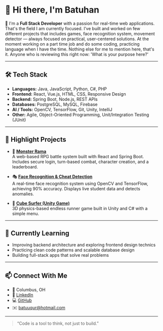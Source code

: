 # 👋 Hi there, I'm Batuhan

🎯 I'm a **Full Stack Developer** with a passion for real-time web applications. That's the field I am currently focused.
I’ve built and worked on few different projects that includes games, face recognition system, movement detector — always focused on practical, user-centered solutions. At the moment working on a part time job and do some coding, practicing language when I have the time. Nothing else for me to mention here, that's it. Anyone who is reviewing this right now: 'What is your purpose here?'

---

## 🛠️ Tech Stack

- **Languages:** Java, JavaScript, Python, C#, PHP  
- **Frontend:** React, Vue.js, HTML, CSS, Responsive Design  
- **Backend:** Spring Boot, Node.js, REST APIs  
- **Databases:** PostgreSQL, MySQL, Firebase  
- **AI / Tools:** OpenCV, TensorFlow, Git, Unity, IntelliJ  
- **Other:** Agile, Object-Oriented Programming, Unit/Integration Testing (JUnit)

---

## 🚀 Highlight Projects

- 🐉 **[Monster Rama](https://github.com/batuuqur/TechElevator-finalProject)**  
  A web-based RPG battle system built with React and Spring Boot. Includes secure login, turn-based combat, character creation, and a leaderboard.

- 🎭 **[Face Recognition & Cheat Detection](https://github.com/batuuqur/face-recognition_cheat-detection)**  
  A real-time face recognition system using OpenCV and TensorFlow, achieving 90% accuracy. Displays live student data and detects anomalies.

- 🧱 **[Cube Surfer (Unity Game)](https://github.com/batuuqur/cubesurfer)**  
  3D physics-based endless runner game built in Unity and C# with a simple menu.

---

## 🌱 Currently Learning

- Improving backend architecture and exploring frontend design technics
- Practicing clean code patterns and scalable database design  
- Building full-stack apps that solve real problems

---

## 📫 Connect With Me

- 📍 Columbus, OH  
- 💼 [LinkedIn](https://www.linkedin.com/in/batu-ugur)  
- 💻 [GitHub](https://github.com/batuuqur)  
- ✉️ batuuqur@hotmail.com

---

> “Code is a tool to think, not just to build.”

